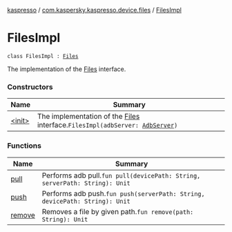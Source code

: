 [kaspresso](../../index.md) / [com.kaspersky.kaspresso.device.files](../index.md) / [FilesImpl](./index.md)

# FilesImpl

`class FilesImpl : `[`Files`](../-files/index.md)

The implementation of the [Files](../-files/index.md) interface.

### Constructors

| Name | Summary |
|---|---|
| [&lt;init&gt;](-init-.md) | The implementation of the [Files](../-files/index.md) interface.`FilesImpl(adbServer: `[`AdbServer`](../../com.kaspersky.kaspresso.device.server/-adb-server/index.md)`)` |

### Functions

| Name | Summary |
|---|---|
| [pull](pull.md) | Performs adb pull.`fun pull(devicePath: String, serverPath: String): Unit` |
| [push](push.md) | Performs adb push.`fun push(serverPath: String, devicePath: String): Unit` |
| [remove](remove.md) | Removes a file by given path.`fun remove(path: String): Unit` |
